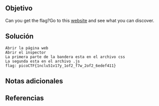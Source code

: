 ## Objetivo

Can you get the flag?Go to this [website](http://saturn.picoctf.net:61941/) and see what you can discover.
## Solución

```
Abrir la página web
Abrir el inspector
La primera parte de la bandera esta en el archivo css
La segunda esta en el archivo .js
flag: picoCTF{1nclu51v17y_1of2_f7w_2of2_6edef411}
```
## Notas adicionales

## Referencias